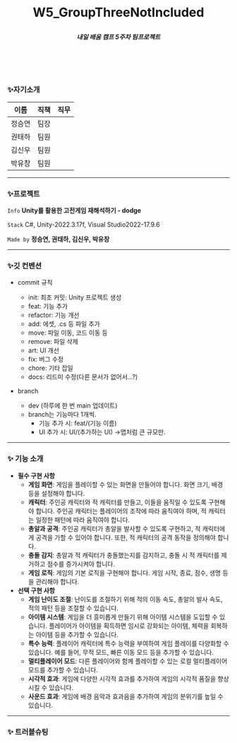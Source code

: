 <br/>
<br/>

# <p align="center"> **W5_GroupThreeNotIncluded**  </p>

##### <p align="center"> <b> 내일 배움 캠프 5주차 팀프로젝트 </b>

<br/>
<br/>

<br/>

### ✨자기소개
| 이름   | 직책 | 직무 |
|--------|------|------|
| 정승연 | 팀장 |      |
| 권태하 | 팀원 |      |
| 김신우 | 팀원 |      |
| 박유창 | 팀원 |      |


---

### ✨프로젝트  

 `Info` **Unity를 활용한 고전게임 재해석하기 - dodge**

 `Stack` C#, Unity-2022.3.17f, Visual Studio2022-17.9.6   

 `Made by` **정승연, 권태하, 김신우, 박유창** 

---

### ✨깃 컨벤션

- commit 규칙
    - init: 최초 커밋: Unity 프로젝트 생성
    - feat: 기능 추가
    - refactor: 기능 개선
    - add: 에셋, .cs 등 파일 추가
    - move: 파일 이동, 코드 이동 등
    - remove: 파일 삭제
    - art: UI 개선
    - fix: 버그 수정
    - chore: 기타 잡일
    - docs: 리드미 수정(다른 문서가 없어서...?)
 
- branch
    - dev (하루에 한 번 main 업데이트)
    - branch는 기능마다 1개씩.
        - 기능 추가 시: feat/(기능 이름)
        - UI 추가 시: UI/(추가하는 UI) ->맵처럼 큰 규모만.

---

### ✨ 기능 소개
- **필수 구현 사항**
    - **게임 화면**: 게임을 플레이할 수 있는 화면을 만들어야 합니다. 화면 크기, 배경 등을 설정해야 합니다.
    - **캐릭터**: 주인공 캐릭터와 적 캐릭터를 만들고, 이들을 움직일 수 있도록 구현해야 합니다. 주인공 캐릭터는 플레이어의 조작에 따라 움직여야 하며, 적 캐릭터는 일정한 패턴에 따라 움직여야 합니다.
    - **총알과 공격**: 주인공 캐릭터가 총알을 발사할 수 있도록 구현하고, 적 캐릭터에게 공격을 가할 수 있어야 합니다. 또한, 적 캐릭터의 공격 동작을 정의해야 합니다.
    - **충돌 감지**: 총알과 적 캐릭터가 충돌했는지를 감지하고, 충돌 시 적 캐릭터를 제거하고 점수를 증가시켜야 합니다.
    - **게임 로직**: 게임의 기본 로직을 구현해야 합니다. 게임 시작, 종료, 점수, 생명 등을 관리해야 합니다.
- **선택 구현 사항**
    - **게임 난이도 조절**: 난이도를 조절하기 위해 적의 이동 속도, 총알의 발사 속도, 적의 패턴 등을 조절할 수 있습니다.
    - **아이템 시스템**: 게임을 더 흥미롭게 만들기 위해 아이템 시스템을 도입할 수 있습니다. 플레이어가 아이템을 획득하면 임시로 강화되는 아이템, 체력을 회복하는 아이템 등을 추가할 수 있습니다.
    - **특수 능력**: 플레이어 캐릭터에 특수 능력을 부여하여 게임 플레이를 다양화할 수 있습니다. 예를 들어, 무적 모드, 빠른 이동 모드 등을 추가할 수 있습니다.
    - **멀티플레이어 모드**: 다른 플레이어와 함께 플레이할 수 있는 로컬 멀티플레이어 모드를 추가할 수 있습니다.
    - **시각적 효과**: 게임에 다양한 시각적 효과를 추가하여 게임의 시각적 품질을 향상시킬 수 있습니다.
    - **사운드 효과**: 게임에 배경 음악과 효과음을 추가하여 게임의 분위기를 높일 수 있습니다.

--- 

### ✨ 트러블슈팅
